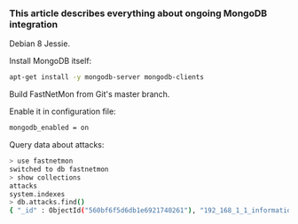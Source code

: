 ### This article describes everything about ongoing MongoDB integration

Debian 8 Jessie.

Install MongoDB itself:
```bash
apt-get install -y mongodb-server mongodb-clients
```

Build FastNetMon from Git's master branch.

Enable it in configuration file:
```bash
mongodb_enabled = on
```

Query data about attacks:
```bash
> use fastnetmon
switched to db fastnetmon
> show collections
attacks
system.indexes
> db.attacks.find()
{ "_id" : ObjectId("560bf6f5d6db1e6921740261"), "192_168_1_1_information_30_09_15_16:51:33" : { "ip" : "192.168.1.1", "attack_details" : { "attack_type" : "syn_flood", "initial_attack_power" : 11495, "peak_attack_power" : 11495, "attack_direction" : "incoming", "attack_protocol" : "tcp", "total_incoming_traffic" : 689822, "total_outgoing_traffic" : 0, "total_incoming_pps" : 11495, "total_outgoing_pps" : 0, "total_incoming_flows" : 0, "total_outgoing_flows" : 0, "average_incoming_traffic" : 689822, "average_outgoing_traffic" : 0, "average_incoming_pps" : 11495, "average_outgoing_pps" : 0, "average_incoming_flows" : 0, "average_outgoing_flows" : 0, "incoming_ip_fragmented_traffic" : 0, "outgoing_ip_fragmented_traffic" : 0, "incoming_ip_fragmented_pps" : 0, "outgoing_ip_fragmented_pps" : 0, "incoming_tcp_traffic" : 43615380, "outgoing_tcp_traffic" : 0, "incoming_tcp_pps" : 726922, "outgoing_tcp_pps" : 0, "incoming_syn_tcp_traffic" : 43615380, "outgoing_syn_tcp_traffic" : 0, "incoming_syn_tcp_pps" : 726923, "outgoing_syn_tcp_pps" : 0, "incoming_udp_traffic" : 0, "outgoing_udp_traffic" : 0, "incoming_udp_pps" : 0, "outgoing_udp_pps" : 0, "incoming_icmp_traffic" : 0, "outgoing_icmp_traffic" : 0, "incoming_icmp_pps" : 0, "outgoing_icmp_pps" : 0 } } }
```
